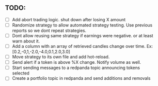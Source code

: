 ## TODO:

- [ ] Add abort trading logic. shut down after losing X amount
- [ ] Randomize strategy to allow automated strategy testing. Use previous reports so we dont repeat strategies.
- [ ] Dont allow reusing same strategy if earnings were negative. or at least warn about it.
- [ ] Add a column with an array of retrieved candles change over time. Ex: [0.2,-0,1,-2.0,-4.0,0.1,2.0,3.0]
- [ ] Move strategy to its own file and add hot-reload.
- [ ] Send alert if a token is above %X change. Notify volume as well.
- [ ] Start sending messages to a redpanda topic announcing tokens selected
- [ ] Create a portfolio topic in redpanda and send additions and removals
